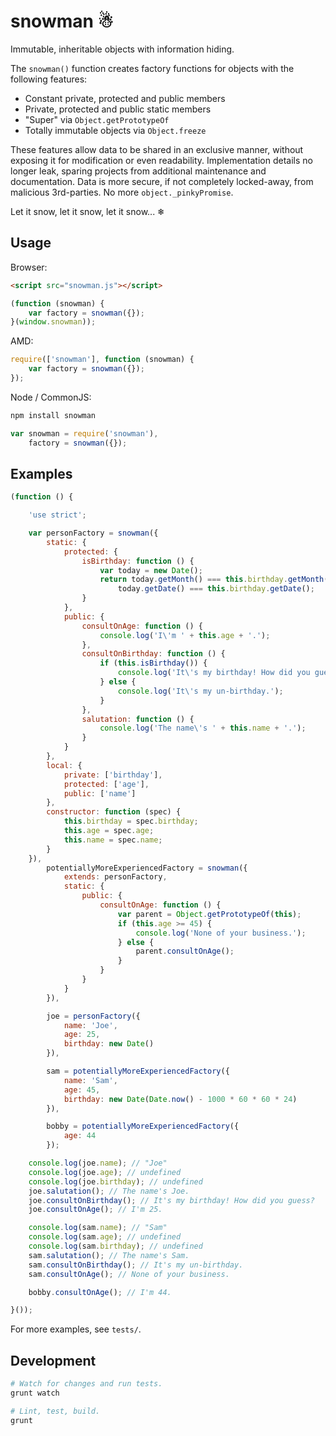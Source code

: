 # snowman ☃

Immutable, inheritable objects with information hiding.

The `snowman()` function creates factory functions for objects with the
following features:

- Constant private, protected and public members
- Private, protected and public static members
- "Super" via `Object.getPrototypeOf`
- Totally immutable objects via `Object.freeze`

These features allow data to be shared in an exclusive manner, without exposing
it for modification or even readability. Implementation details no longer leak,
sparing projects from additional maintenance and documentation. Data is more
secure, if not completely locked-away, from malicious 3rd-parties. No more
`object._pinkyPromise`.

Let it snow, let it snow, let it snow... ❄

## Usage

Browser:

```html
<script src="snowman.js"></script>
```

```js
(function (snowman) {
    var factory = snowman({});
}(window.snowman));
```

AMD:

```js
require(['snowman'], function (snowman) {
    var factory = snowman({});
});
```

Node / CommonJS:

```bash
npm install snowman
```

```js
var snowman = require('snowman'),
    factory = snowman({});
```

## Examples

```js
(function () {

    'use strict';

    var personFactory = snowman({
        static: {
            protected: {
                isBirthday: function () {
                    var today = new Date();
                    return today.getMonth() === this.birthday.getMonth() &&
                        today.getDate() === this.birthday.getDate();
                }
            },
            public: {
                consultOnAge: function () {
                    console.log('I\'m ' + this.age + '.');
                },
                consultOnBirthday: function () {
                    if (this.isBirthday()) {
                        console.log('It\'s my birthday! How did you guess?');
                    } else {
                        console.log('It\'s my un-birthday.');
                    }
                },
                salutation: function () {
                    console.log('The name\'s ' + this.name + '.');
                }
            }
        },
        local: {
            private: ['birthday'],
            protected: ['age'],
            public: ['name']
        },
        constructor: function (spec) {
            this.birthday = spec.birthday;
            this.age = spec.age;
            this.name = spec.name;
        }
    }),
        potentiallyMoreExperiencedFactory = snowman({
            extends: personFactory,
            static: {
                public: {
                    consultOnAge: function () {
                        var parent = Object.getPrototypeOf(this);
                        if (this.age >= 45) {
                            console.log('None of your business.');
                        } else {
                            parent.consultOnAge();
                        }
                    }
                }
            }
        }),

        joe = personFactory({
            name: 'Joe',
            age: 25,
            birthday: new Date()
        }),

        sam = potentiallyMoreExperiencedFactory({
            name: 'Sam',
            age: 45,
            birthday: new Date(Date.now() - 1000 * 60 * 60 * 24)
        }),

        bobby = potentiallyMoreExperiencedFactory({
            age: 44
        });

    console.log(joe.name); // "Joe"
    console.log(joe.age); // undefined
    console.log(joe.birthday); // undefined
    joe.salutation(); // The name's Joe.
    joe.consultOnBirthday(); // It's my birthday! How did you guess?
    joe.consultOnAge(); // I'm 25.

    console.log(sam.name); // "Sam"
    console.log(sam.age); // undefined
    console.log(sam.birthday); // undefined
    sam.salutation(); // The name's Sam.
    sam.consultOnBirthday(); // It's my un-birthday.
    sam.consultOnAge(); // None of your business.

    bobby.consultOnAge(); // I'm 44.

}());
```

For more examples, see `tests/`.

## Development

```bash
# Watch for changes and run tests.
grunt watch

# Lint, test, build.
grunt
```
